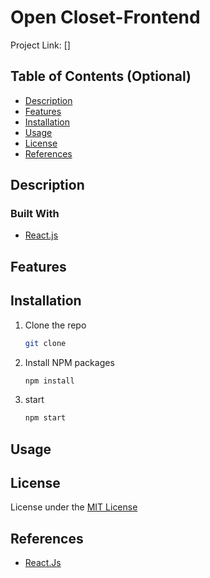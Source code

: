 # Open Closet-Frontend

Project Link: []

## Table of Contents (Optional)

- [Description](#description)
- [Features](#features)
- [Installation](#installation)
- [Usage](#usage)
- [License](#license)
- [References](#references)

## Description

### Built With

- [React.js](https://reactjs.org/)

## Features

## Installation

1. Clone the repo
   ```sh
   git clone
   ```
2. Install NPM packages
   ```sh
   npm install
   ```
3. start
   ```sh
   npm start
   ```

## Usage

## License

License under the [MIT License](LICENSE)

## References

- [React.Js](https://reactjs.org/)

